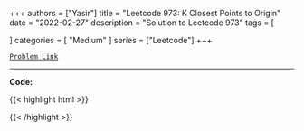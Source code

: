 
+++
authors = ["Yasir"]
title = "Leetcode 973: K Closest Points to Origin"
date = "2022-02-27"
description = "Solution to Leetcode 973"
tags = [
    
]
categories = [
    "Medium"
]
series = ["Leetcode"]
+++



[`Problem Link`](https://leetcode.com/problems/k-closest-points-to-origin/description/)

---

**Code:**

{{< highlight html >}}

{{< /highlight >}}

